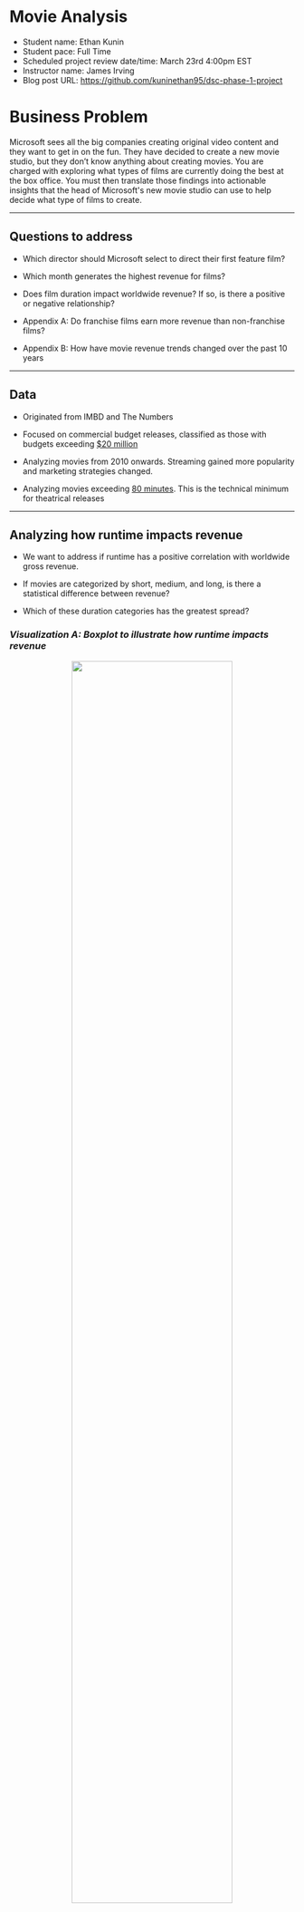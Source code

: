 #  Movie Analysis

- Student name: Ethan Kunin
- Student pace: Full Time
- Scheduled project review date/time: March 23rd 4:00pm EST
- Instructor name: James Irving
- Blog post URL: https://github.com/kuninethan95/dsc-phase-1-project

# Business Problem

Microsoft sees all the big companies creating original video content and they want to get in on the fun. They have decided to create a new movie studio, but they don’t know anything about creating movies. You are charged with exploring what types of films are currently doing the best at the box office. You must then translate those findings into actionable insights that the head of Microsoft's new movie studio can use to help decide what type of films to create.





--------------------------

## Questions to address

- Which director should Microsoft select to direct their first feature film?
- Which month generates the highest revenue for films?
- Does film duration impact worldwide revenue? If so, is there a positive or negative relationship?
- Appendix A: Do franchise films earn more revenue than non-franchise films?

- Appendix B: How have movie revenue trends changed over the past 10 years

--------------------------------------------------------------

## Data
- Originated from IMBD and The Numbers
- Focused on commercial budget releases, classified as those with budgets exceeding [$20 million](https://www.marketwatch.com/storynetflix-reportedly-set-to-produce-90-movies-a-year-with-budgets-up-to-200-million-2018-12-16)
- Analyzing movies from 2010 onwards. Streaming gained more popularity and marketing strategies changed. 

- Analyzing movies exceeding [80 minutes](https://screenwriting.io/what-is-a-feature-film/). This is the technical minimum for theatrical releases


----------

## Analyzing how runtime impacts revenue
- We want to address if runtime has a positive correlation with worldwide gross revenue. 
- If movies are categorized by short, medium, and long, is there a statistical difference between revenue?

- Which of these duration categories has the greatest spread? 



### *Visualization A: Boxplot to illustrate how runtime impacts revenue*


<center><img src="./Images/output_39_0.png" width=75%></center>
                                                        
                                                       

    


### *Conclusion*
- Long movies have the highest median
- Long movies have the largest distributional spread
- Short and medium length movies have similar distributions

- **Recommendation:** Film should be at least 120 minuntes in runtime

### *Visualization B: Linear regression plot to illustrate how runtime impacts revenue*


<center><img src="./Images/output_42_0.png" width=75%></center>


### Conclusion 
- There is a positive relationship between film duration and worldwide gross
- Long movies have more outlier values. 

- 43% of films are considered 'medium' duration, 30% 'short' duration, and 27% 'long' duration
- **Recommendation:** Further support for long movies

# Analyze which directors generate the highest revenue
- Are the top directors consistently profitable?
- How much revenue do top directors' films earn?
- Are all films that top directors produce domestically and globally profitable?

- Choosing to hone in on revenue and cost because these measures have a greater influence on balance sheet than ROI. 




### *Visualization A: Top 20 Directors, 2 Graphs to display WW and Mean/Sum*


<center><img src="./Images/output_64_1.png" width=75%></center>
    


### *Conclusion*
- Many of the directors on the left chart also appear on the right
- Valuable list to parse through when considering who will direct the first film
- Outliers are a valuable data point because they can make a significant impact on balance sheet

- **Recommendation:** Joe Russo (Avengers) has generated over $3.9B in worldwide gross. Chose a director of similar total and average revenue




### *Visualization B: Analyze profitability and relationship between budget and worldwide revenue for Top Directors*


<center><img src="./Images/output_76_0.png" width=75%></center>
    

### *Conclusion* 
- Positive relationship between production budget & worldwide gross
- Not all movies are domestically profitable
- All movies are profitable when comparing production budget to worldwide gross

- Worldwide gross is a more impactful measurement than domestic. 
- **Recommendation:** Further support for selecting top grossing directors

# Analyze the best time to release a movie
- Evaluate which season  generates the highest amount of revenue on average. 
- Analyze which month generates the highest revenue per film on average

- This may be dependent on a number of factors such as awards seasons, consumer spending habits, quality of releases, and more. 

   

    

### *Visualization A: Stacked (domestic + worldwide) bar plot showing how much revenue films generate per month on average*




<center><img src="./Images/movimoe_month1.png" width=75%></center>
    

    


### *Conclusion*
- June movie generate the highest revenue on average followed by May and July
- Worldwide gross exceeds domestic gross in every month
- Total gross is lowest in January

- August-October is the lowest span of three consecutive months
- **Recommendation:** Release movies in Summer months



### *Visualization B: Boxplot of worldwide gross based on season*


<center><img src="./Images/output_92_0.png" width=75%></center>
    


### Conclusion 
- Spring and Summer films have the highest medians.
- Spring and Summer films have larger distributions.
- Corresponds with our month observations.
- While November is typically a high grossing month, December and January reduce the Winter average.
- **Recommendation:** Further support for releasing movies in Summer months

## Outcomes and Recommendations
- **Longer films outperform shorter films on average.** Consider releasing a film with a runtime that exceeds 120 minutes. There also tends to be more high outliers in this duration category.
-  **Top directors from 2010-2019 have produced profitable films from a worldwide gross perspective 100% of the time.** Consider hiring one of the top 20 directors suggested above. 
- **Summer films outperform any other season.** May through July produce the highest worldwide grossing films on average.
- **Long term consideration: produce a franchise.** Franchises earn more revenue than non-franchises. This may be partially due to organic marketing and loyal fanbases.  

## For more Informatoin ## 
---
 


See the full analysis in the Jupyter notebook or review the presentation in the GitHub repository

-----


### Appendix A: Analyze how movies have performed the past 10 years through trends
- Analyze how production costs have changed over the last 10 years.
- Analyze if worldwide gross and domestic gross have similar trends.

- Check if there are any years when costs exceeded either domestic or worldwide revenue.



### *Visualization A: Lineplot of worldwide/domestic gross/cost based on year*


<center><img src="./Images/output_100_0.png" width=75%></center>


 ### *Conclusion*
 - In 2017 worldwide revenue began to decline
 - In 2018 domestic revenue began to decline
 - Production costs have steadily risen but remain relatively flat
 - Worldwide revenue has exceeded production costs every year

 - Between 2018 and 2019 production costs exceeded domestic revenue


# Appendix B: Analyze how franchises perform compared to non-franchises
- Check if franchise films generate higher worldwide revenue on average than non-franchise films.
- Explore how this trend has varied over the past 10 years
- See which type of film has a greater positive correlation between production budget and revenue
- Used this [site](https://www.filmsite.org/) to gather data. 


### *Visualization A: Time trend for Franchise vs. Non-Franchise movies*


<center><img src="./Images/franvnonfran.png" width=75%></center>


### *Conclusion:*
- Franchise films have outperformed non-franchise films every year
- They follow a similar trend, both declined towards 2018
- Franchise films have greater standard deviation
- **Recommendation:** Begin building a lasting franchise, possibly using licensed Microsoft IP (such as Halo)

### *Visualization B: Linear Regression Scatter Plot displaying relationship between Worldwide Gross and Production Cost for Franchise vs. Non-Franchise Films*

<center><img src="./Images/output_131_0.png" width=75%></center>

### *Conclusion:*
- Franchise films have a stronger positive relationship between revenue and cost than non-franchise films.
- The linear regression line is higher at every production cost value. 

### Repository Structure
-----
├── ZippedData

├── images

├── README.md

├── Kunin_E_Project Presentation.pdf

└── Phase 1 Project Notebook.ipynb

├── README_pdf.pdf

├── Kunin_E_Project Presentation.pdf

└── Phase 1 Project Notebook.ipynb